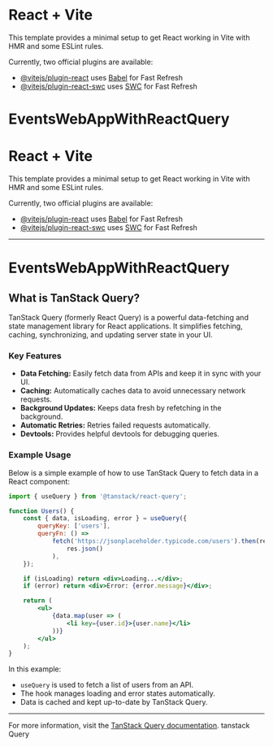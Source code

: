 # React + Vite

This template provides a minimal setup to get React working in Vite with HMR and some ESLint rules.

Currently, two official plugins are available:

- [@vitejs/plugin-react](https://github.com/vitejs/vite-plugin-react/blob/main/packages/plugin-react/README.md) uses [Babel](https://babeljs.io/) for Fast Refresh
- [@vitejs/plugin-react-swc](https://github.com/vitejs/vite-plugin-react-swc) uses [SWC](https://swc.rs/) for Fast Refresh
# EventsWebAppWithReactQuery
# React + Vite

This template provides a minimal setup to get React working in Vite with HMR and some ESLint rules.

Currently, two official plugins are available:

- [@vitejs/plugin-react](https://github.com/vitejs/vite-plugin-react/blob/main/packages/plugin-react/README.md) uses [Babel](https://babeljs.io/) for Fast Refresh
- [@vitejs/plugin-react-swc](https://github.com/vitejs/vite-plugin-react-swc) uses [SWC](https://swc.rs/) for Fast Refresh

---

# EventsWebAppWithReactQuery

## What is TanStack Query?

TanStack Query (formerly React Query) is a powerful data-fetching and state management library for React applications. It simplifies fetching, caching, synchronizing, and updating server state in your UI.

### Key Features

- **Data Fetching:** Easily fetch data from APIs and keep it in sync with your UI.
- **Caching:** Automatically caches data to avoid unnecessary network requests.
- **Background Updates:** Keeps data fresh by refetching in the background.
- **Automatic Retries:** Retries failed requests automatically.
- **Devtools:** Provides helpful devtools for debugging queries.

### Example Usage

Below is a simple example of how to use TanStack Query to fetch data in a React component:

```jsx
import { useQuery } from '@tanstack/react-query';

function Users() {
    const { data, isLoading, error } = useQuery({
        queryKey: ['users'],
        queryFn: () =>
            fetch('https://jsonplaceholder.typicode.com/users').then(res =>
                res.json()
            ),
    });

    if (isLoading) return <div>Loading...</div>;
    if (error) return <div>Error: {error.message}</div>;

    return (
        <ul>
            {data.map(user => (
                <li key={user.id}>{user.name}</li>
            ))}
        </ul>
    );
}
```

In this example:

- `useQuery` is used to fetch a list of users from an API.
- The hook manages loading and error states automatically.
- Data is cached and kept up-to-date by TanStack Query.

---

For more information, visit the [TanStack Query documentation](https://tanstack.com/query/latest).
tanstack Query